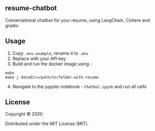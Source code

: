 ## resume-chatbot

Conversational chatbot for your resume, using LangChain, Cohere and gradio

## Usage

1. Copy `.env.example`, rename it to `.env`
2. Replace <KEY> with your API key
3. Build and run the docker image using - 
```
make
make j datadir=/path/to/folder-with-resume
```
4. Navigate to the jupyter notebook - `Chatbot.ipynb` and run all cells

## License
Copyright © 2020  

Distributed under the MIT License (MIT).
